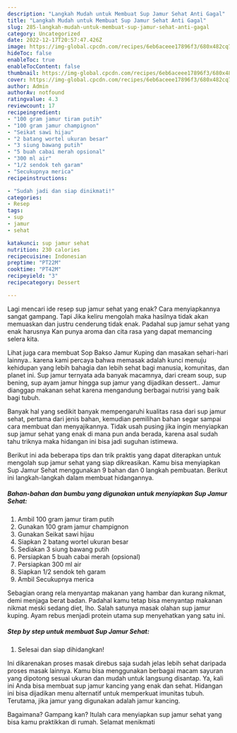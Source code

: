 ```yaml
---
description: "Langkah Mudah untuk Membuat Sup Jamur Sehat Anti Gagal"
title: "Langkah Mudah untuk Membuat Sup Jamur Sehat Anti Gagal"
slug: 285-langkah-mudah-untuk-membuat-sup-jamur-sehat-anti-gagal
category: Uncategorized
date: 2022-12-17T20:57:47.426Z
image: https://img-global.cpcdn.com/recipes/6eb6aceee17896f3/680x482cq70/sup-jamur-sehat-foto-resep-utama.jpg
hideToc: false
enableToc: true
enableTocContent: false
thumbnail: https://img-global.cpcdn.com/recipes/6eb6aceee17896f3/680x482cq70/sup-jamur-sehat-foto-resep-utama.jpg
cover: https://img-global.cpcdn.com/recipes/6eb6aceee17896f3/680x482cq70/sup-jamur-sehat-foto-resep-utama.jpg
author: Admin
authorAv: notfound
ratingvalue: 4.3
reviewcount: 17
recipeingredient:
- "100 gram jamur tiram putih"
- "100 gram jamur champignon"
- "Seikat sawi hijau"
- "2 batang wortel ukuran besar"
- "3 siung bawang putih"
- "5 buah cabai merah opsional"
- "300 ml air"
- "1/2 sendok teh garam"
- "Secukupnya merica"
recipeinstructions:

- "Sudah jadi dan siap dinikmati!"
categories:
- Resep
tags:
- sup
- jamur
- sehat

katakunci: sup jamur sehat 
nutrition: 230 calories
recipecuisine: Indonesian
preptime: "PT22M"
cooktime: "PT42M"
recipeyield: "3"
recipecategory: Dessert

---
```



Lagi mencari ide resep sup jamur sehat yang enak? Cara menyiapkannya sangat gampang. Tapi Jika keliru mengolah maka hasilnya tidak akan memuaskan dan justru cenderung tidak enak. Padahal sup jamur sehat yang enak harusnya Kan punya aroma dan cita rasa yang dapat memancing selera kita.


Lihat juga cara membuat Sop Bakso Jamur Kuping dan masakan sehari-hari lainnya.. karena kami percaya bahwa memasak adalah kunci menuju kehidupan yang lebih bahagia dan lebih sehat bagi manusia, komunitas, dan planet ini. Sup jamur ternyata ada banyak macamnya, dari cream soup, sup bening, sup ayam jamur hingga sup jamur yang dijadikan dessert.. Jamur dianggap makanan sehat karena mengandung berbagai nutrisi yang baik bagi tubuh.

Banyak hal yang sedikit banyak mempengaruhi kualitas rasa dari sup jamur sehat, pertama dari jenis bahan, kemudian pemilihan bahan segar sampai cara membuat dan menyajikannya. Tidak usah pusing jika ingin menyiapkan sup jamur sehat yang enak di mana pun anda berada, karena asal sudah tahu triknya maka hidangan ini bisa jadi suguhan istimewa.


Berikut ini ada beberapa tips dan trik praktis yang dapat diterapkan untuk mengolah sup jamur sehat yang siap dikreasikan. Kamu bisa menyiapkan Sup Jamur Sehat menggunakan 9 bahan dan 0 langkah pembuatan. Berikut ini langkah-langkah dalam membuat hidangannya.

<!--inarticleads1-->

##### Bahan-bahan dan bumbu yang digunakan untuk menyiapkan Sup Jamur Sehat:

1. Ambil 100 gram jamur tiram putih
1. Gunakan 100 gram jamur champignon
1. Gunakan Seikat sawi hijau
1. Siapkan 2 batang wortel ukuran besar
1. Sediakan 3 siung bawang putih
1. Persiapkan 5 buah cabai merah (opsional)
1. Persiapkan 300 ml air
1. Siapkan 1/2 sendok teh garam
1. Ambil Secukupnya merica


Sebagian orang rela menyantap makanan yang hambar dan kurang nikmat, demi menjaga berat badan. Padahal kamu tetap bisa menyantap makanan nikmat meski sedang diet, lho. Salah satunya masak olahan sup jamur kuping. Ayam rebus menjadi protein utama sup menyehatkan yang satu ini. 

<!--inarticleads2-->

##### Step by step untuk membuat Sup Jamur Sehat:


1. Selesai dan siap dihidangkan!

Ini dikarenakan proses masak direbus saja sudah jelas lebih sehat daripada proses masak lainnya. Kamu bisa menggunakan berbagai macam sayuran yang dipotong sesuai ukuran dan mudah untuk langsung disantap. Ya, kali ini Anda bisa membuat sup jamur kancing yang enak dan sehat. Hidangan ini bisa dijadikan menu alternatif untuk memperkuat imunitas tubuh. Terutama, jika jamur yang digunakan adalah jamur kancing. 

Bagaimana? Gampang kan? Itulah cara menyiapkan sup jamur sehat yang bisa kamu praktikkan di rumah. Selamat menikmati

